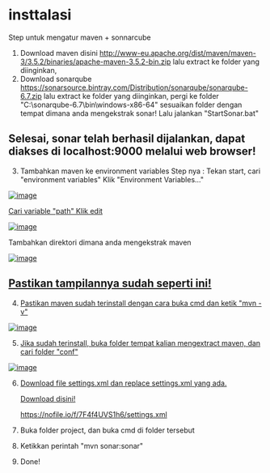 # insttalasi

Step untuk mengatur maven + sonnarcube

1. Download maven disini
  http://www-eu.apache.org/dist/maven/maven-3/3.5.2/binaries/apache-maven-3.5.2-bin.zip
  lalu extract ke folder yang diinginkan,
2. Download sonarqube
  https://sonarsource.bintray.com/Distribution/sonarqube/sonarqube-6.7.zip
  lalu extract ke folder yang diinginkan, pergi ke folder
  "C:\sonarqube-6.7\bin\windows-x86-64" sesuaikan folder dengan tempat dimana anda mengekstrak sonar!
  Lalu jalankan "StartSonar.bat"
  ## Selesai, sonar telah berhasil dijalankan, dapat diakses di localhost:9000 melalui web browser!
3. Tambahkan maven ke environment variables
  Step nya : 
  Tekan start, cari "environment variables"
  Klik "Environment Variables..."
      
  <a href="https://imgbb.com/"><img src="https://image.ibb.co/maWHkw/image.png" alt="image" border="0">
      
  Cari variable "path"
  Klik edit
  
  <a href="https://imgbb.com/"><img src="https://image.ibb.co/c6Vckw/image.png" alt="image" border="0"></a><br />
      
  Tambahkan direktori dimana anda mengekstrak maven
  
  <a href="https://imgbb.com/"><img src="https://image.ibb.co/nN4L5w/image.png" alt="image" border="0">
      
   ## Pastikan tampilannya sudah seperti ini!
4. Pastikan maven sudah terinstall dengan cara buka cmd dan ketik "mvn -v"
      
  <a href="https://ibb.co/hS1YQw"><img src="https://preview.ibb.co/c3x7kw/image.png" alt="image" border="0">
    
5. Jika sudah terinstall, buka folder tempat kalian mengextract maven, dan cari folder "conf"
      
  <a href="https://ibb.co/kGPbdG"><img src="https://preview.ibb.co/g2mpyG/image.png" alt="image" border="0">
    
6. Download file settings.xml dan replace settings.xml yang ada.

    Download disini!
    
    https://nofile.io/f/7F4f4UVS1h6/settings.xml
    
    
7. Buka folder project, dan buka cmd di folder tersebut
8. Ketikkan perintah "mvn sonar:sonar"
9. Done!
